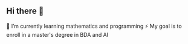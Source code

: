 ## Hi there 👋

🌱 I’m currently learning mathematics and programming
⚡ My goal is to enroll in a master's degree in BDA and AI
